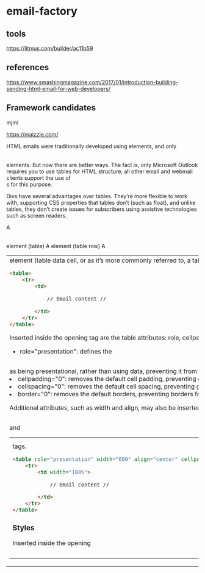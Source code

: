 # email-factory

## tools
https://litmus.com/builder/ac11b59

## references
https://www.smashingmagazine.com/2017/01/introduction-building-sending-html-email-for-web-developers/

## Framework candidates
mjml

https://maizzle.com/


HTML emails were traditionally developed using <table> elements, and only <table> elements. But now there are better ways. The fact is, only Microsoft Outlook requires you to use tables for HTML structure; all other email and webmail clients support the use of <div>s for this purpose.

Divs have several advantages over tables. They’re more flexible to work with, supporting CSS properties that tables don’t (such as float), and unlike tables, they don’t create issues for subscribers using assistive technologies such as screen readers.

A <table> element (table)
A <tr> element (table row)
A <td> element (table data cell, or as it’s more commonly referred to, a table cell)

```html
<table>
    <tr>
        <td>

            // Email content //

        </td>
    </tr>
</table>
```

Inserted inside the opening <table> tag are the table attributes: role, cellpadding, cellspacing, and border. The attributes are defined as follows:

- role="presentation": defines the <table> as being presentational, rather than using data, preventing it from creating issues for subscribers using assistive technologies such as screen readers.
- cellpadding="0": removes the default cell padding, preventing gaps appearing around the content of each table cell.
- cellspacing="0": removes the default cell spacing, preventing gaps appearing between each table cell.
- border="0": removes the default borders, preventing borders from appearing in the table.

Additional attributes, such as width and align, may also be inserted inside the opening <table> and <td> tags.

```html 
<table role="presentation" width="600" align="center" cellpadding="0" cellspacing="0" border="0">
    <tr>
        <td width="100%">

            // Email content //

        </td>
    </tr>
</table>
```

### Styles
Inserted inside the opening <td> tag is the inline CSS that styles the table cell (the <td>) and its content. The text styling will be inherited by all the paragraphs within the <td>, unless the paragraphs themselves have inline CSS overriding those styles inside their respective opening <p> tags. The style margin:0; is applied inside each opening <p> tag to remove the default spacing applied to paragraphs.

```html 
<table role="presentation" width="600" align="center" cellpadding="0" cellspacing="0" border="0">
    <tr>
        <td width="100%" style="font-family:Arial, sans-serif; font-size:16px; line-height:1.5em; color:#333333; padding:2em; background-color:#e4e4e4;">

            <p style="margin:0;">Paragraph of text.</p>

        </td>
    </tr>
</table>
```

tip: fontsize medium or fontsize max.
